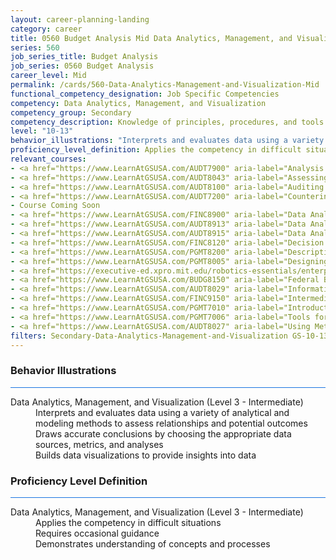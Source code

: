 ```yaml
---
layout: career-planning-landing
category: career
title: 0560 Budget Analysis Mid Data Analytics, Management, and Visualization
series: 560
job_series_title: Budget Analysis
job_series: 0560 Budget Analysis
career_level: Mid
permalink: /cards/560-Data-Analytics-Management-and-Visualization-Mid
functional_competency_designation: Job Specific Competencies
competency: Data Analytics, Management, and Visualization
competency_group: Secondary
competency_description: Knowledge of principles, procedures, and tools used to manage and analyze data in order to make conclusions about that information; identifies trends and metrics from large data sets; presents data in a visually clear way to enable decision makers to identify patterns and grasp difficult concepts.
level: "10-13"
behavior_illustrations: "Interprets and evaluates data using a variety of analytical and modeling methods to assess relationships and potential outcomes ? Draws accurate conclusions by choosing the appropriate data sources, metrics, and analyses ? Builds data visualizations to provide insights into data"
proficiency_level_definition: Applies the competency in difficult situations ? Requires occasional guidance ? Demonstrates understanding of concepts and processes
relevant_courses: 
- <a href="https://www.LearnAtGSUSA.com/AUDT7900" aria-label="Analysis Techniques for Auditors (AUDT7900), GSU - https://www.LearnAtGSUSA.com/AUDT7900">Analysis Techniques for Auditors (AUDT7900), GSU</a>
- <a href="https://www.LearnAtGSUSA.com/AUDT8043" aria-label="Assessing the Reliability of Computer Processed Data (AUDT8043), GSU - https://www.LearnAtGSUSA.com/AUDT8043">Assessing the Reliability of Computer Processed Data (AUDT8043), GSU</a>
- <a href="https://www.LearnAtGSUSA.com/AUDT8100" aria-label="Auditing with Data Analytics (AUDT8100), GSU - https://www.LearnAtGSUSA.com/AUDT8100">Auditing with Data Analytics (AUDT8100), GSU</a>
- <a href="https://www.LearnAtGSUSA.com/AUDT7200" aria-label="Counterintelligence for Information Security and Protection (AUDT7200), GSU - https://www.LearnAtGSUSA.com/AUDT7200">Counterintelligence for Information Security and Protection (AUDT7200), GSU</a>
- Course Coming Soon
- <a href="https://www.LearnAtGSUSA.com/FINC8900" aria-label="Data Analytic Tools for Financial Management (FINC8900), GSU - https://www.LearnAtGSUSA.com/FINC8900">Data Analytic Tools for Financial Management (FINC8900), GSU</a>
- <a href="https://www.LearnAtGSUSA.com/AUDT8913" aria-label="Data Analytics Tools and Techniques (AUDT8913), GSU - https://www.LearnAtGSUSA.com/AUDT8913">Data Analytics Tools and Techniques (AUDT8913), GSU</a>
- <a href="https://www.LearnAtGSUSA.com/AUDT8915" aria-label="Data Analytics for Fraud Detection (AUDT8915), GSU - https://www.LearnAtGSUSA.com/AUDT8915">Data Analytics for Fraud Detection (AUDT8915), GSU</a>
- <a href="https://www.LearnAtGSUSA.com/FINC8120" aria-label="Decision Support Analytics (FINC8120), GSU - https://www.LearnAtGSUSA.com/FINC8120">Decision Support Analytics (FINC8120), GSU</a>
- <a href="https://www.LearnAtGSUSA.com/PGMT8200" aria-label="Descriptive Statistics for Data Analysis (PGMT8200), GSU - https://www.LearnAtGSUSA.com/PGMT8200">Descriptive Statistics for Data Analysis (PGMT8200), GSU</a>
- <a href="https://www.LearnAtGSUSA.com/PGMT8005" aria-label="Designing an Analytical Study (PGMT8005), GSU - https://www.LearnAtGSUSA.com/PGMT8005">Designing an Analytical Study (PGMT8005), GSU</a>
- <a href="https://executive-ed.xpro.mit.edu/robotics-essentials/enterprise/?b2c_form=true&utm_campaign=gsa&utm_source=b2b" aria-label="Digital Transformation&#58; Leading People, Data & Technology (with UC Berkeley Executive Education), Emeritus - https://executive-ed.xpro.mit.edu/robotics-essentials/enterprise/?b2c_form=true&utm_campaign=gsa&utm_source=b2b">Digital Transformation&#58; Leading People, Data & Technology (with UC Berkeley Executive Education), Emeritus</a>
- <a href="https://www.LearnAtGSUSA.com/BUDG8150" aria-label="Federal Budget Analysis Using Microsoft Excel (BUDG8150), GSU - https://www.LearnAtGSUSA.com/BUDG8150">Federal Budget Analysis Using Microsoft Excel (BUDG8150), GSU</a>
- <a href="https://www.LearnAtGSUSA.com/AUDT8029" aria-label="Information Systems Auditing (AUDT8029), GSU - https://www.LearnAtGSUSA.com/AUDT8029">Information Systems Auditing (AUDT8029), GSU</a>
- <a href="https://www.LearnAtGSUSA.com/FINC9150" aria-label="Intermediate Decision Support Analytics (FINC9150), GSU - https://www.LearnAtGSUSA.com/FINC9150">Intermediate Decision Support Analytics (FINC9150), GSU</a>
- <a href="https://www.LearnAtGSUSA.com/PGMT7010" aria-label="Introduction to Management Analysis (PGMT7010), GSU - https://www.LearnAtGSUSA.com/PGMT7010">Introduction to Management Analysis (PGMT7010), GSU</a>
- <a href="https://www.LearnAtGSUSA.com/PGMT7006" aria-label="Tools for Management Analysis (PGMT7006), GSU - https://www.LearnAtGSUSA.com/PGMT7006">Tools for Management Analysis (PGMT7006), GSU</a>
- <a href="https://www.LearnAtGSUSA.com/AUDT8027" aria-label="Using Metrics to Assess Performance (AUDT8027), GSU - https://www.LearnAtGSUSA.com/AUDT8027">Using Metrics to Assess Performance (AUDT8027), GSU</a>
filters: Secondary-Data-Analytics-Management-and-Visualization GS-10-13 series-0560
---
```


<div class="desktop:grid-col-6 margin-y-3">
  <div class="border-top-2 bg-white padding-3 shadow-5 height-full members-hover border-1px button-border border-top-blue radius-lg card-text-color">
    <h3>Behavior Illustrations</h3>
    <hr style="background-color: #1b74e0 !important;"/>
    <dl class="text-base card-content-color"><dt>Data Analytics, Management, and Visualization (Level 3 - Intermediate)</dt><dd>Interprets and evaluates data using a variety of analytical and modeling methods to assess relationships and potential outcomes </dd><dd> Draws accurate conclusions by choosing the appropriate data sources, metrics, and analyses </dd><dd> Builds data visualizations to provide insights into data</dd></dl>
  </div>
</div>
<div class="desktop:grid-col-6 margin-y-3">
  <div class="border-top-2 bg-white padding-3 shadow-5 height-full members-hover border-1px button-border border-top-blue radius-lg card-text-color">
    <h3>Proficiency Level Definition</h3>
     <hr style="background-color: #1b74e0 !important;"/>
    <dl class="text-base card-content-color"><dt>Data Analytics, Management, and Visualization (Level 3 - Intermediate)</dt><dd>Applies the competency in difficult situations </dd><dd> Requires occasional guidance </dd><dd> Demonstrates understanding of concepts and processes</dd></dl>
  </div>
</div>